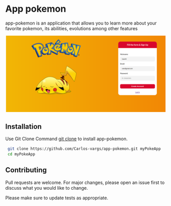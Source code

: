 # App pokemon

app-pokemon is an application that allows you to learn more about your favorite pokemon, its abilities, evolutions among other features

<div align="center">
  <img src="https://github.com/spizzleayo/knowyourpokemons/blob/main/src/assets/img/project/register.png" width="500" title="Register" alt="register">
</div>

## Installation

Use Git Clone Command [git clone](https://git-scm.com/docs/git-clone) to install app-pokemon.

```bash
 git clone https://github.com/Carlos-vargs/app-pokemon.git myPokeApp
 cd myPokeApp
```

## Contributing

Pull requests are welcome. For major changes, please open an issue first to discuss what you would like to change.

Please make sure to update tests as appropriate.
